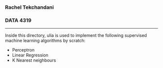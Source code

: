 ### Rachel Tekchandani
### DATA 4319

----
Inside this directory, ulia is used to implement the following supervised machine learning algorithms by scratch:
- Perceptron
- Linear Regression
- K Nearest neighbours
